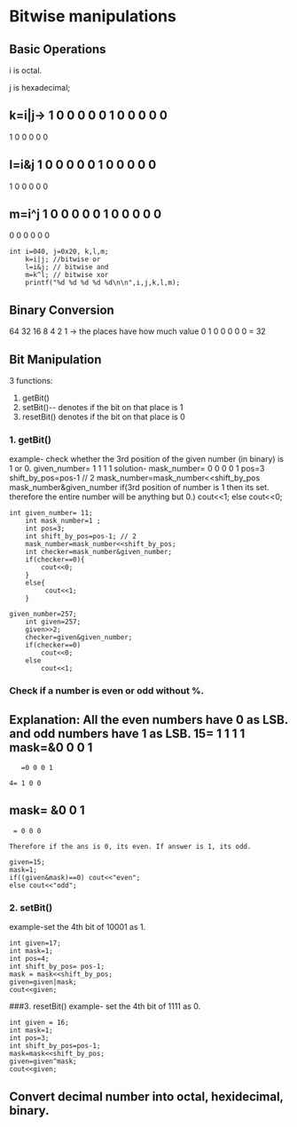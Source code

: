 # Bitwise manipulations
## Basic Operations
i is octal. 

j is hexadecimal;

k=i|j->
1 0 0 0 0 0
1 0 0 0 0 0
-----------
1 0 0 0 0 0

l=i&j
1 0 0 0 0 0
1 0 0 0 0 0
-----------
1 0 0 0 0 0

m=i^j
1 0 0 0 0 0
1 0 0 0 0 0
-----------
0 0 0 0 0 0

```
int i=040, j=0x20, k,l,m;
    k=i|j; //bitwise or
    l=i&j; // bitwise and
    m=k^l; // bitwise xor
    printf("%d %d %d %d %d\n\n",i,j,k,l,m);
```

##  Binary Conversion
64 32 16 8 4 2 1 -> the places have how much value
0  1  0  0 0 0 0  = 32

## Bit Manipulation
3 functions: 
1. getBit()
2. setBit()-- denotes if the bit on that place is 1
3. resetBit() denotes if the bit on that place is 0

### 1. getBit()
example- check whether the 3rd position of the given number (in binary) is 1 or 0.
given_number= 1 1 1 1
solution- mask_number= 0 0 0 0 1
pos=3
shift_by_pos=pos-1 // 2
mask_number=mask_number<<shift_by_pos
mask_number&given_number
if(3rd position of number is 1 then its set. therefore the entire number will be anything but 0.) cout<<1;
else cout<<0;

```
int given_number= 11;
    int mask_number=1 ;
    int pos=3;
    int shift_by_pos=pos-1; // 2
    mask_number=mask_number<<shift_by_pos;
    int checker=mask_number&given_number;
    if(checker==0){
        cout<<0;
    }
    else{ 
         cout<<1;
    }
```

```
given_number=257;
    int given=257;
    given>>2;
    checker=given&given_number;
    if(checker==0)
        cout<<0;
    else
        cout<<1;
```
### Check if a number is even or odd without %.

Explanation: 
All the even numbers have 0 as LSB. and odd numbers have 1 as LSB.
  15= 1 1 1 1 
  mask=&0 0 0 1
  -------------
       =0 0 0 1 

    4= 1 0 0
mask= &0 0 1
-------------
     = 0 0 0

    Therefore if the ans is 0, its even. If answer is 1, its odd.

```
given=15;
mask=1;
if((given&mask)==0) cout<<"even";
else cout<<"odd";
```
### 2. setBit()
example-set the 4th bit of 10001 as 1.
```
int given=17;
int mask=1;
int pos=4;
int shift_by_pos= pos-1;
mask = mask<<shift_by_pos;
given=given|mask;
cout<<given;
```

###3. resetBit()
example- set the 4th bit of 1111 as 0.
```
int given = 16;
int mask=1;
int pos=3;
int shift_by_pos=pos-1;
mask=mask<<shift_by_pos;
given=given^mask;
cout<<given;
```
## Convert decimal number into octal, hexidecimal, binary.